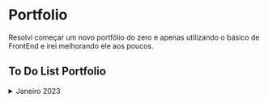 # Portfolio
 

Resolvi começar um novo portfólio do zero e apenas utilizando o básico de FrontEnd e irei melhorando ele aos poucos.

## To Do List Portfolio

<details>

<summary> Janeiro 2023 </summary>

- [x] Colocar uma foto minha
- [x] Arrumar as cores
- [x] Responsividade
- [x] Icones redes sociais
- [x] Link currículo
- [x] Adicionar informações corretas sobre educação, experiência e outros
- [ ] Parte de projetos
- [ ] Protótipos Figma
- [ ] Parte com ferramentas e linguagens que sei
- [ ] Trocar para React
- [x] Github Pages
- [ ] Adicionar icone window do navegador
- [ ] Consertar visualização no celular (hr)
- [ ] Escolher uma foto melhor
- [ ] Inglês
- [ ] Posters and Workshops
- [ ] Modo escuro
- [ ] Decidir SideBar React

</details>
